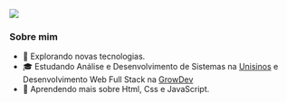 ![](https://komarev.com/ghpvc/?username=iuricode&color=006bed)

<h3>Sobre mim</h3>

- 🤔 Explorando novas tecnologias.
- 🎓 Estudando Análise e Desenvolvimento de Sistemas na <a href="https://www.unisinos.br/">Unisinos</a> e Desenvolvimento Web Full Stack na <a href="https://www.growdev.com.br/">GrowDev</a>
- 🌱 Aprendendo mais sobre Html, Css e JavaScript.


